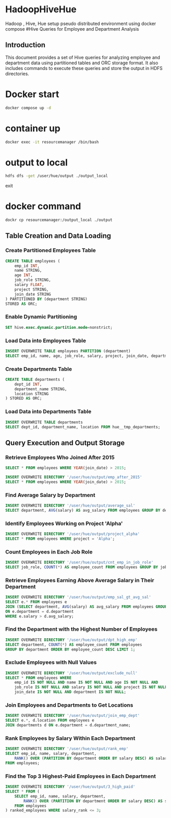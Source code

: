 # HadoopHiveHue
Hadoop , Hive, Hue setup pseudo distributed  environment  using docker compose
#Hive Queries for Employee and Department Analysis

## Introduction
This document provides a set of Hive queries for analyzing employee and department data using partitioned tables and ORC storage format. It also includes commands to execute these queries and store the output in HDFS directories.

# Docker start
```bash
docker compose up -d
```

# container up
```bash
docker exec -it resourcemanager /bin/bash
```

# output to local
```bash
hdfs dfs -get /user/hue/output ./output_local
```
exit 

# docker command
```bash
dockr cp resourcemanager:/output_local ./output
```



## Table Creation and Data Loading

### Create Partitioned Employees Table
```sql
CREATE TABLE employees (
    emp_id INT,
    name STRING,
    age INT,
    job_role STRING,
    salary FLOAT,
    project STRING,
    join_date STRING
) PARTITIONED BY (department STRING)
STORED AS ORC;
```


### Enable Dynamic Partitioning
```sql
SET hive.exec.dynamic.partition.mode=nonstrict;
```


### Load Data into Employees Table
```sql
INSERT OVERWRITE TABLE employees PARTITION (department)
SELECT emp_id, name, age, job_role, salary, project, join_date, department FROM hue__tmp_employees;
```


### Create Departments Table
```sql
CREATE TABLE departments (
    dept_id INT,
    department_name STRING,
    location STRING
) STORED AS ORC;
```

### Load Data into Departments Table
```sql
INSERT OVERWRITE TABLE departments
SELECT dept_id, department_name, location FROM hue__tmp_departments;
```


## Query Execution and Output Storage

### Retrieve Employees Who Joined After 2015
```sql
SELECT * FROM employees WHERE YEAR(join_date) > 2015;
```

```sql
INSERT OVERWRITE DIRECTORY '/user/hue/output/emp_after_2015'
SELECT * FROM employees WHERE YEAR(join_date) > 2015;
```


### Find Average Salary by Department
```sql
INSERT OVERWRITE DIRECTORY '/user/hue/output/average_sal'
SELECT department, AVG(salary) AS avg_salary FROM employees GROUP BY department;
```


### Identify Employees Working on Project 'Alpha'
```sql
INSERT OVERWRITE DIRECTORY '/user/hue/output/project_alpha'
SELECT * FROM employees WHERE project = 'Alpha';
```


### Count Employees in Each Job Role
```sql
INSERT OVERWRITE DIRECTORY '/user/hue/output/cnt_emp_in_job_role'
SELECT job_role, COUNT(*) AS employee_count FROM employees GROUP BY job_role;
```


### Retrieve Employees Earning Above Average Salary in Their Department
```sql
INSERT OVERWRITE DIRECTORY '/user/hue/output/emp_sal_gt_avg_sal'
SELECT e.* FROM employees e
JOIN (SELECT department, AVG(salary) AS avg_salary FROM employees GROUP BY department) d
ON e.department = d.department
WHERE e.salary > d.avg_salary;
```


### Find the Department with the Highest Number of Employees
```sql
INSERT OVERWRITE DIRECTORY '/user/hue/output/dpt_high_emp'
SELECT department, COUNT(*) AS employee_count FROM employees
GROUP BY department ORDER BY employee_count DESC LIMIT 1;
```


### Exclude Employees with Null Values
```sql
INSERT OVERWRITE DIRECTORY '/user/hue/output/exclude_null'
SELECT * FROM employees WHERE
    emp_id IS NOT NULL AND name IS NOT NULL AND age IS NOT NULL AND
    job_role IS NOT NULL AND salary IS NOT NULL AND project IS NOT NULL AND
    join_date IS NOT NULL AND department IS NOT NULL;
```


### Join Employees and Departments to Get Locations
```sql
INSERT OVERWRITE DIRECTORY '/user/hue/output/join_emp_dept'
SELECT e.*, d.location FROM employees e
JOIN departments d ON e.department = d.department_name;
```


### Rank Employees by Salary Within Each Department
```sql
INSERT OVERWRITE DIRECTORY '/user/hue/output/rank_emp'
SELECT emp_id, name, salary, department,
    RANK() OVER (PARTITION BY department ORDER BY salary DESC) AS salary_rank
FROM employees;
```


### Find the Top 3 Highest-Paid Employees in Each Department
```sql
INSERT OVERWRITE DIRECTORY '/user/hue/output/3_high_paid'
SELECT * FROM (
    SELECT emp_id, name, salary, department,
        RANK() OVER (PARTITION BY department ORDER BY salary DESC) AS salary_rank
    FROM employees
) ranked_employees WHERE salary_rank <= 3;
```
